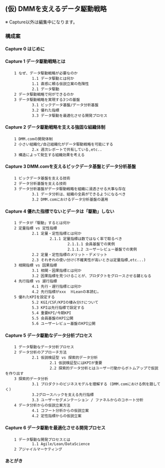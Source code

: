 ## (仮) DMMを支えるデータ駆動戦略

※ Capture以外は編集中になります。


### 構成案

#### Capture 0 はじめに

#### Capture 1 データ駆動戦略とは
        1 なぜ、データ駆動戦略が必要なのか
                1.1 データ駆動とは何か
                1.1 直感に頼る仮説立案の危険性
                2.1 データ駆動
        2 データ駆動戦略で何ができるのか
        3 データ駆動戦略を実現する3つの基盤
                3.1 ビックデータ基盤/データ分析基盤
                3.2 優れた指標
                3.3 データ駆動を最適化させる開発プロセス
        
#### Capture 2 データ駆動戦略を支える強固な組織体制
        1 DMM.comの開発体制
        2 小さい組織化/自己組織化がデータ駆動戦略を可能にする
                2.x 週次レポートで共有している,etc..
        3 構造によって発生する組織効果を考える
        
#### Capture 3 DMM.comを支えるビックデータ基盤とデータ分析基盤
        1 ビックデータ基盤を支える技術
        2 データ分析基盤を支える技術
        3 データ分析基盤がデータ駆動戦略を組織に浸透させる大事な存在
                3.1 データ分析は、組織の全員ができるようになるべき
                3.2 DMM.comにおけるデータ分析基盤の運用
                
#### Capture 4 優れた指標でないとデータは「駆動」しない
        1 データが「駆動」するとは何か
        2 定量指標 vs 定性指標
                2.1 定量・定性指標とは何か
                        2.1.1 定量指標は数ではなく率で取るべき
                                2.1.1.1 会員基盤での実例
                                2.1.1.2 ユーザーレビュー基盤での実例
                2.2 定量・定性指標のメリット・デメリット
                2.3 それぞれの使い分け(不確実性が高いときは定量指標,etc...)
        3 相関指標 vs 因果指標
                3.1 相関・因果指標とは何か
                3.2 因果指標を見つけることが、プロダクトをグロースさせる鍵となる
        4 先行指標 vs 遅行指標
                4.1 先行・遅行指標とは何か
                4.2 先行指標がxxx  ※Leanの本読む。
        5 優れたKPIを設定する
                5.2 KGI/CSF/KPIの棲み分けについて
                5.3 KPIは先行指標で設定する
                5.4 重要KPI/今期KPI
                5.5 会員基盤のKPI公開
                5.6 ユーザーレビュー基盤のKPI公開
          
        
#### Capture 5 データ駆動なデータ分析プロセス
        1 データ駆動なデータ分析プロセス
        2 データ分析のアプローチ方法
                2.1 仮説検証型 vs 探索的データ分析
                        2.1 仮説検証型にはKPIが重要
                        2.2 探索的データ分析とはユーザー行動からボトムアップで仮説を作り出す
        3 探索的データ分析
                3.1 プロダクトのビジネスモデルを理解する (DMM.comにおける例を題してく)
                3.2グロースハックを支える先行指標
                3.3 ユーザーセグメンテーション / ファネルからのコホート分析
        4 データ分析からの仮説立案方法
                4.1 コフート分析からの仮説立案
                4.2 定性指標からの仮説立案
        
#### Capture 6 データ駆動を最適化させる開発プロセス
        1 データ駆動な開発プロセスとは 
                1.1 Agile/Lean/DataScience
        2 アジャイルマーケティング
        
        
####  あとがき
